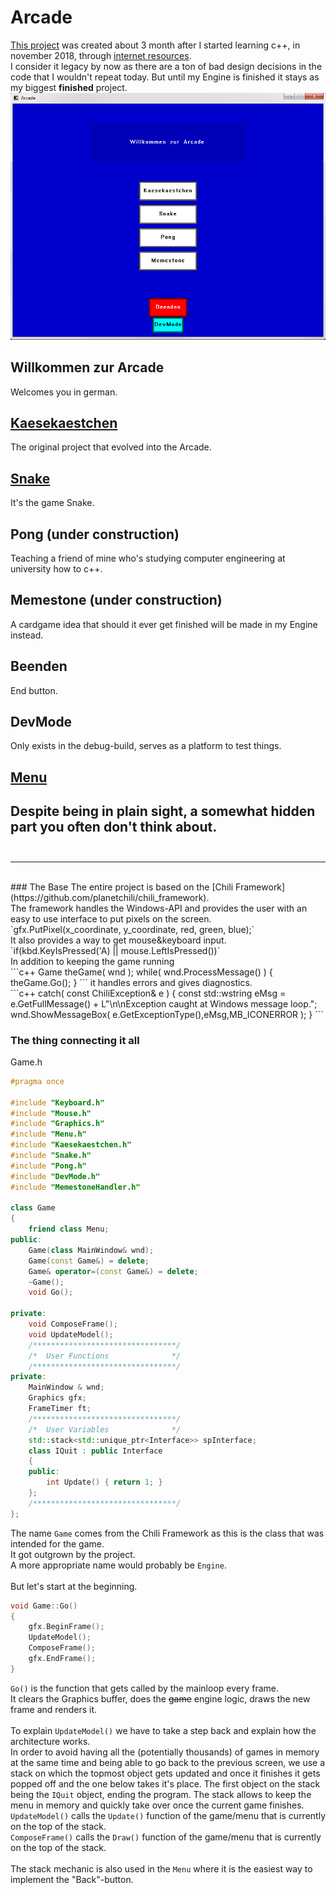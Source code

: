 # Arcade
[This project](https://github.com/Conqueror933/Arcade) was created about 3 month after I started learning c++, in november 2018, through [internet resources](https://www.youtube.com/watch?v=PwuIEMUFUnQ&list=PLqCJpWy5FohcehaXlCIt8sVBHBFFRVWsx&index=1).<br/>
I consider it legacy by now as there are a ton of bad design decisions in the code that I wouldn't repeat today. But until my Engine is finished it stays as my biggest __finished__ project.<br/>
<img src="/images/ArcadeMainMenu.png?raw=true"/><br/>

## Willkommen zur Arcade
Welcomes you in german.
## [Kaesekaestchen](/portfolio/programming/cpp/arcade/kaesekaestchen_page)
The original project that evolved into the Arcade.
## [Snake](/portfolio/programming/cpp/arcade/snake_page)
It's the game Snake.
## Pong (under construction)
Teaching a friend of mine who's studying computer engineering at university how to c++.
## Memestone (under construction)
A cardgame idea that should it ever get finished will be made in my Engine instead.
## Beenden
End button.
## DevMode
Only exists in the debug-build, serves as a platform to test things.
## [Menu](/portfolio/programming/cpp/arcade/menu_page)
Despite being in plain sight, a somewhat hidden part you often don't think about.<br/>
<br/>
---
---
<br/>
### The Base
The entire project is based on the [Chili Framework](https://github.com/planetchili/chili_framework).<br/>
The framework handles the Windows-API and provides the user with an easy to use interface to put pixels on the screen.<br/>
`gfx.PutPixel(x_coordinate, y_coordinate, red, green, blue);`<br/>
It also provides a way to get mouse&keyboard input.<br/>
`if(kbd.KeyIsPressed('A) || mouse.LeftIsPressed())`<br/>
In addition to keeping the game running<br/>
```c++
			Game theGame( wnd );
			while( wnd.ProcessMessage() )
			{
				theGame.Go();
			}
```
it handles errors and gives diagnostics.<br/>
```c++
		catch( const ChiliException& e )
		{
			const std::wstring eMsg = e.GetFullMessage() + 
				L"\n\nException caught at Windows message loop.";
			wnd.ShowMessageBox( e.GetExceptionType(),eMsg,MB_ICONERROR );
		}
```

### The thing connecting it all
Game.h<br/>
```c++
#pragma once

#include "Keyboard.h"
#include "Mouse.h"
#include "Graphics.h"
#include "Menu.h"
#include "Kaesekaestchen.h"
#include "Snake.h"
#include "Pong.h"
#include "DevMode.h"
#include "MemestoneHandler.h"

class Game
{
	friend class Menu;
public:
	Game(class MainWindow& wnd);
	Game(const Game&) = delete;
	Game& operator=(const Game&) = delete;
	~Game();
	void Go();

private:
	void ComposeFrame();
	void UpdateModel();
	/********************************/
	/*  User Functions              */
	/********************************/
private:
	MainWindow & wnd;
	Graphics gfx;
	FrameTimer ft;
	/********************************/
	/*  User Variables              */
	std::stack<std::unique_ptr<Interface>> spInterface;
	class IQuit : public Interface
	{
	public:
		int Update() { return 1; }
	};
	/********************************/
};
```
The name `Game` comes from the Chili Framework as this is the class that was intended for the game.<br/>
It got outgrown by the project.<br/>
A more appropriate name would probably be `Engine`.<br/>
<br/>
But let's start at the beginning.
```c++
void Game::Go()
{
	gfx.BeginFrame();
	UpdateModel();
	ComposeFrame();
	gfx.EndFrame();
}
```
`Go()` is the function that gets called by the mainloop every frame.<br/>
It clears the Graphics buffer, does the ~~game~~ engine logic, draws the new frame and renders it.<br/>
<br/>
To explain `UpdateModel()` we have to take a step back and explain how the architecture works.<br/>
In order to avoid having all the (potentially thousands) of games in memory at the same time and being able to go back to the previous screen, we use a stack on which the topmost object gets updated and once it finishes it gets popped off and the one below takes it's place. The first object on the stack being the `IQuit` object, ending the program. The stack allows to keep the menu in memory and quickly take over once the current game finishes.<br/>
`UpdateModel()` calls the `Update()` function of the game/menu that is currently on the top of the stack.<br/>
`ComposeFrame()` calls the `Draw()` function of the game/menu that is currently on the top of the stack.<br/>
<br/>
The stack mechanic is also used in the `Menu` where it is the easiest way to implement the "Back"-button.<br/>
